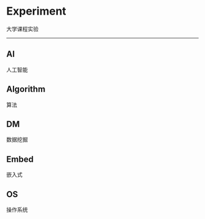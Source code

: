 # Experiment
大学课程实验

-------------

## AI
人工智能

## Algorithm
算法

## DM
数据挖掘

## Embed
嵌入式

## OS
操作系统



